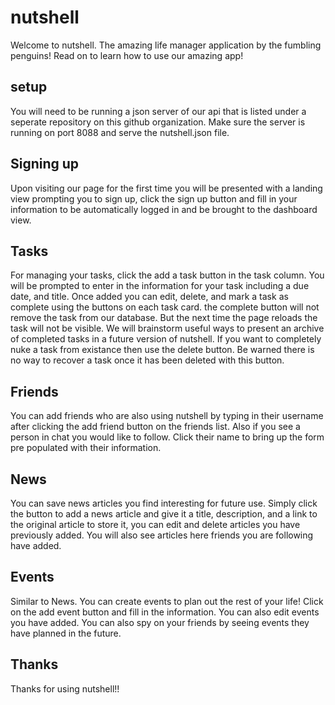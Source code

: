 # nutshell

Welcome to nutshell. The amazing life manager application by the fumbling penguins! Read on to learn how to use our amazing app!

## setup

You will need to be running a json server of our api that is listed under a seperate repository on this github organization. Make sure the server is running on port 8088 and serve the nutshell.json file.

## Signing up

Upon visiting our page for the first time you will be presented with a landing view prompting you to sign up, click the sign up button and fill in your information to be automatically logged in and be brought to the dashboard view.

## Tasks

For managing your tasks, click the add a task button in the task column. You will be prompted to enter in the information for your task including a due date, and title. Once added you can edit, delete, and mark a task as complete using the buttons on each task card. the complete button will not remove the task from our database. But the next time the page reloads the task will not be visible. We will brainstorm useful ways to present an archive of completed tasks in a future version of nutshell. If you want to completely nuke a task from existance then use the delete button. Be warned there is no way to recover a task once it has been deleted with this button.

## Friends

You can add friends who are also using nutshell by typing in their username after clicking the add friend button on the friends list. Also if you see a person in chat you would like to follow. Click their name to bring up the form pre populated with their information. 

## News

You can save news articles you find interesting for future use. Simply click the button to add a news article and give it a title, description, and a link to the original article to store it, you can edit and delete articles you have previously added. You will also see articles here friends you are following have added. 

## Events

Similar to News. You can create events to plan out the rest of your life! Click on the add event button and fill in the information. You can also edit events you have added. You can also spy on your friends by seeing events they have planned in the future. 

## Thanks

Thanks for using nutshell!!